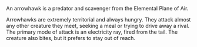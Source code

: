 An arrowhawk is a predator and scavenger from the Elemental Plane of Air. 

Arrowhawks are extremely territorial and always hungry. They attack almost any other creature they meet, seeking a meal or trying to drive away a rival. The primary mode of attack is an electricity ray, fired from the tail. The creature also bites, but it prefers to stay out of reach.